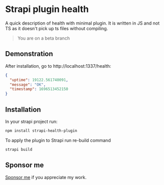 # Strapi plugin health

A quick description of health with minimal plugin. It is written in JS and not TS as it doesn't pick up ts files without compiling.

> You are on a beta branch

## Demonstration

After installation, go to http://localhost:1337/health:

```json
{
  "uptime": 19122.561740091,
  "message": "OK",
  "timestamp": 1696513452150
}
```

## Installation

In your strapi project run:

```sh
npm install strapi-health-plugin
```

To apply the plugin to Strapi run re-build command

```sh
strapi build
```

## Sponsor me

[Sponsor me](https://github.com/sponsors/rkristelijn/) if you appreciate my work.
